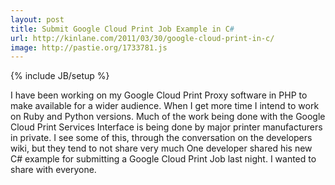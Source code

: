 ```yaml
---
layout: post
title: Submit Google Cloud Print Job Example in C#
url: http://kinlane.com/2011/03/30/google-cloud-print-in-c/
image: http://pastie.org/1733781.js
---
```

{% include JB/setup %}
<p>
     I have been working on my Google Cloud Print Proxy software in PHP to make available for a wider audience. When I get more time I intend to work on Ruby and Python versions. Much of the work being done with the Google Cloud Print Services Interface is being done by major printer manufacturers in private. I see some of this, through the conversation on the developers wiki, but they tend to not share very much One developer shared his new C# example for submitting a Google Cloud Print Job last night. I wanted to share with everyone.
</p>